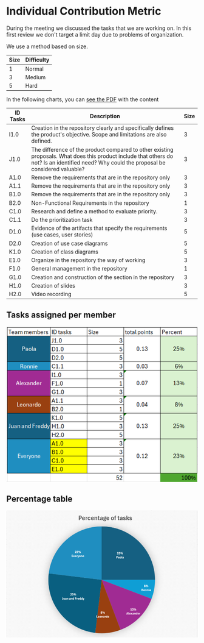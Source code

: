 # Individual Contribution Metric

During the meeting we discussed the tasks that we are working on. In this first review we don't target a limit day due to problems of organization.

We use a method based on size.

|Size|Difficulty|
|----|-----------|
|1   |  Normal   |
|3|Medium|
|5|Hard|

In the following charts, you can [see the PDF](https://github.com/ALEXANDER242164/OOP/blob/First-review/documentation/EachTasks.pdf) with the content

|ID Tasks|Description|Size|
|----|-----------|---------|
|I1.0  |  Creation in the repository clearly and specifically defines the product's objective. Scope and limitations are also defined.|3|
|J1.0| The difference of the product compared to other existing proposals. What does this product include that others do not? Is an identified need? Why could the proposal be considered valuable?|3|
|A1.0|Remove the requirements that are in the repository only|3|
|A1.1 | Remove the requirements that are in the repository only| 3|
|B1.0 |Remove the requirements that are in the repository only |3 |
|B2.0|Non-Functional Requirements in the repository|1|
|C1.0|Research and define a method to evaluate priority. |3|
|C1.1|Do the prioritization task  |3|
|D1.0|Evidence of the artifacts that specify the requirements (use cases, user stories)|5|
|D2.0|Creation of use case diagrams|5|
|K1.0|Creation of class diagrams|5|
|E1.0|Organize in the repository the way of working|3|
|F1.0|General management in the repository|1|
|G1.0|Creation and construction of the section in the repository|3|
|H1.0|Creation of slides|3|
|H2.0|Video recording|5|

## Tasks assigned per member
![tabla](https://github.com/ALEXANDER242164/OOP/blob/First-review/assets/Contribution.png)
## Percentage table
![table](https://github.com/ALEXANDER242164/OOP/blob/First-review/assets/grafic.png)